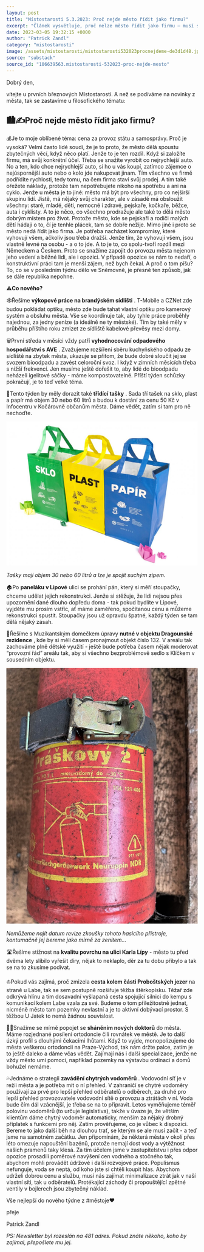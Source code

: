 ```yaml
---
layout: post
title: "Místostarosti 5.3.2023: Proč nejde město řídit jako firmu?"
excerpt: "Článek vysvětluje, proč nelze město řídit jako firmu – musí sloužit všem skupinám obyvatel, což vyžaduje kompromisy a vyšší náklady. Zabývá se aktuálními tématy jako pokládka optiky na sídlišti, rozšíření svozu bioodpadu nebo distribuce třídicích tašek. Dále zmiňuje plánovanou rekonstrukci stoupaček v Lipové ulici, úpravy v Dragounské rezidenci a řešení stížností na silnici Karla Lípy. Těžba štěrkopísku u Proboštských jezer pak způsobila dočasné uzavření cesty."
date: 2023-03-05 19:32:15 +0000
author: "Patrick Zandl"
category: "mistostarosti"
image: /assets/mistostarosti/mistostarosti532023procnejdeme-de3d1d48.jpeg
source: "substack"
source_id: "106639563.mistostarosti-532023-proc-nejde-mesto"
---
```


Dobrý den,

vítejte u prvních březnových Místostarostí. A než se podíváme na novinky z města, tak se zastavíme u filosofického tématu:

## 🏙️✍️Proč nejde město řídit jako firmu?

💰Je to moje oblíbené téma: cena za provoz státu a samosprávy. Proč je vysoká? Velmi často lidé soudí, že je to proto, že město dělá spoustu zbytečných věcí, když něco platí. Jenže to je ten rozdíl. Když si založíte firmu, má svůj konkrétní účel. Třeba se snažíte vyrobit co nejrychlejší auto. No a ten, kdo chce nejrychlejší auto, si ho u vás koupí, zatímco zájemce o nejúspornější auto nebo o kolo jde nakupovat jinam. Tím všechno ve firmě podřídíte rychlosti, tedy tomu, na čem firma staví svůj prodej. A tím také ořežete náklady, protože tam nepotřebujete nikoho na spotřebu a ani na cyklo. Jenže u města je to jiné: město má být pro všechny, pro co nejširší skupinu lidí. Jistě, má nějaký svůj charakter, ale v zásadě má obsloužit všechny: staré, mladé, děti, nemocné i zdravé, pejskaře, kočkaře, běžce, auta i cyklisty. A to je něco, co všechno prodražuje ale také to dělá město dobrým místem pro život. Protože město, kde se pejskaři a rodiči malých dětí hádají o to, čí je tenhle plácek, tam se dobře nežije. Mimo jiné i proto se město nedá řídit jako firma. Je potřeba nacházet kompromisy, které vyhovují všem, ačkoliv jsou třeba dražší. Jenže tím, že vyhovují všem, jsou vlastně levné na osobu - a o to jde. A to je to, co spolu-tvoří rozdíl mezi Německem a Českem. Proto se snažíme zapojit do provozu města nejenom jeho vedení a běžné lidi, ale i opozici. V případě opozice se nám to nedaří, o konstruktivní práci tam je menší zájem, než bych čekal. A proč o tom píšu? To, co se v posledním týdnu dělo ve Sněmovně, je přesně ten způsob, jak se dále republika nepohne.

**⚠️Co nového?**

🕸️Řešíme **výkopové práce na brandýském sídlišti** . T-Mobile a CZNet zde budou pokládat optiku, město zde bude tahat vlastní optiku pro kamerový systém a obsluhu města. Vše se koordinuje tak, aby tyhle práce proběhly najednou, za jedny peníze (a ideálně ne ty městské). Tím by také měly v průběhu příštího roku zmizet ze sídliště kabelové převěsy mezi domy.

🗑️První středa v měsíci vždy patří **vyhodnocování odpadového hospodářství s AVE** . Zvažujeme rozšíření sběru kuchyňského odpadu ze sídliště na zbytek města, ukazuje se přitom, že bude dobré sloučit jej se svozem bioodpadu a zavést celoroční svoz. I když v zimních měsících třeba s nižší frekvencí. Jen musíme ještě dořešit to, aby lidé do bioodpadu neházeli igelitové sáčky - máme kompostovatelné. Příští týden schůzky pokračují, je to teď velké téma.

👜Tento týden by měly dorazit také **třídící tašky** . Sada tří tašek na sklo, plast a papír má objem 30 nebo 60 litrů a budou k dostání za cenu 50 Kč v Infocentru v Kočárovně občanům města. Dáme vědět, zatím si tam pro ně nechoďte.

![](/assets/mistostarosti/mistostarosti532023procnejdeme-de3d1d48.jpeg)

*Tašky mají objem 30 nebo 60 litrů a lze je spojit suchým zipem.*

🏠Po **paneláku v Lipové** ulici se prohání pán, který si měří stoupačky, chceme udělat jejich rekonstrukci. Jenže si stěžuje, že lidi nejsou přes upozornění dané dlouho dopředu doma - tak pokud bydlíte v Lipové, vyjděte mu prosím vstříc, ať máme zaměřeno, spočítanou cenu a můžeme rekonstrukci spustit. Stoupačky jsou už opravdu špatné, každý týden se tam dělá nějaký zásah.

🎸Řešíme s Muzikantským domečkem úpravy **nutné v objektu Dragounské rezidence** , kde by si měli časem pronajmout objekt číslo 132. V areálu tak zachováme plně dětské využití - ještě bude potřeba časem nějak moderovat “provozní řád” areálu tak, aby si všechno bezproblémově sedlo s Klíčkem v sousedním objektu.

![](/assets/mistostarosti/mistostarosti532023procnejdeme-c3c14520.jpeg)

*Nemůžeme najít datum revize zkoušky tohoto hasicího přístroje, kontumačně jej bereme jako mírně za zenitem…*

🛣️Řešíme stížnost na **kvalitu povrchu na ulici Karla Lípy** - město tu před dvěma lety slíbilo vyřešit díry, nějak to neklaplo, děr za tu dobu přibylo a tak se na to zkusíme podívat.

⛵️Pokud vás zajímá, proč zmizela **cesta kolem části Proboštských jezer** na straně u Labe, tak se sem postupně rozšiřuje těžba štěrkopísku. Těžař zde odkrývá hlínu a tím dosavadní vyšlapaná cesta spojující silnici do kempu s komunikací kolem Labe vzala za své. Budeme o tom příležitostně jednat, nicméně město tam pozemky nevlastní a je to aktivní dobývací prostor. S těžbou U Jatek to nemá žádnou souvislost.

👨‍⚕️Snažíme se mírně popojet se **sháněním nových doktorů** do města. Máme rozjednané posílení ortodoncie čili rovnátek ve městě. Je to další úzký profil s dlouhými čekacími lhůtami. Když to vyjde, monopolizujeme do města veškerou ortodoncii na Praze-Východ, tak nám držte palce, zatím je to ještě daleko a dáme včas vědět. Zajímají nás i další specializace, jenže ne vždy město umí pomoci, například pozemky na výstavbu ordinací a domů bohužel nemáme.

💦Jednáme o strategii **zavádění chytrých vodoměrů** . Vodovodní síť je v režii města a je potřeba mít o ní přehled. V zahraničí se chytré vodoměry používají za prvé pro lepší přehled odběratelů o odběrech, za druhé pro lepší přehled provozovatele vodovodní sítě o provozu a ztrátách v ní. Voda bude čím dál vzácnější, je třeba se na to připravit. Letos vyměňujeme téměř polovinu vodoměrů (to určuje legislativa), takže v úvaze je, že větším klientům dáme chytrý vodoměr automaticky, menším za nějaký drobný příplatek s funkcemi pro něj. Zatím prověřujeme, co je vůbec k dispozici. Bereme to jako další běh na dlouhou trať, se kterým se ale musí začít - a teď jsme na samotném začátku. Jen připomínám, že některá města v okolí přes léto omezuje napouštění bazénů, protože nemají dost vody a výtěžnost našich pramenů taky klesá. Za tím účelem jsme v zastupitelstvu i přes odpor opozice prosadili poměrové navýšení cen vodného a stočného tak, abychom mohli provádět údržové i další rozvojové práce. Populismus nefunguje, voda se neptá, od koho jste si chtěli koupit hlas. Abychom udrželi dobrou cenu a službu, musí nás zajímat minimalizace ztrát jak v naší vlastní síti, tak u odběratelů. Protékající záchody či propouštějící zpětné ventily v bojlerech jsou zbytečný náklad.

Vše nejlepší do nového týdne z #městoje♥️

přeje

Patrick Zandl

*PS: Newsletter byl rozeslán na 481 adres. Pokud znáte někoho, koho by zajímal, přepošlete mu jej.*